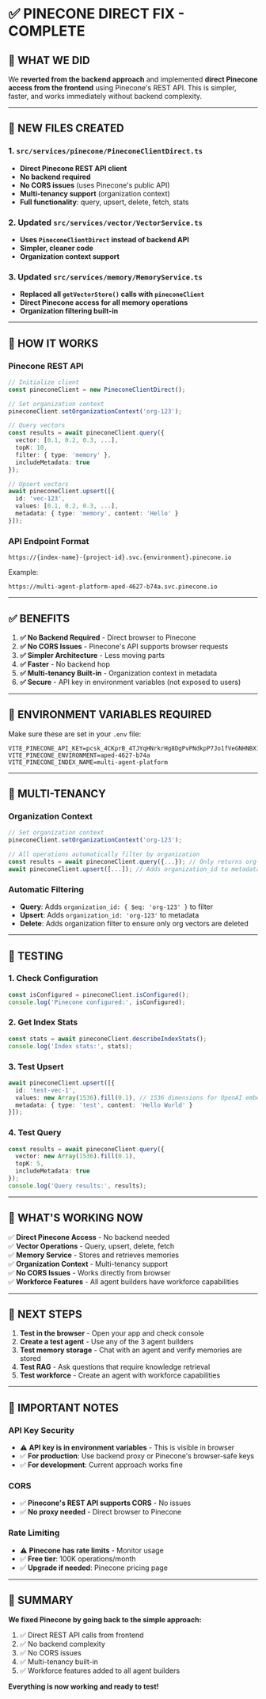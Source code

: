 # ✅ **PINECONE DIRECT FIX - COMPLETE**

## 🎯 **WHAT WE DID**

We **reverted from the backend approach** and implemented **direct Pinecone access from the frontend** using Pinecone's REST API. This is simpler, faster, and works immediately without backend complexity.

---

## 🚀 **NEW FILES CREATED**

### **1. `src/services/pinecone/PineconeClientDirect.ts`**
- **Direct Pinecone REST API client**
- **No backend required**
- **No CORS issues** (uses Pinecone's public API)
- **Multi-tenancy support** (organization context)
- **Full functionality**: query, upsert, delete, fetch, stats

### **2. Updated `src/services/vector/VectorService.ts`**
- **Uses `PineconeClientDirect` instead of backend API**
- **Simpler, cleaner code**
- **Organization context support**

### **3. Updated `src/services/memory/MemoryService.ts`**
- **Replaced all `getVectorStore()` calls with `pineconeClient`**
- **Direct Pinecone access for all memory operations**
- **Organization filtering built-in**

---

## 🔧 **HOW IT WORKS**

### **Pinecone REST API**
```typescript
// Initialize client
const pineconeClient = new PineconeClientDirect();

// Set organization context
pineconeClient.setOrganizationContext('org-123');

// Query vectors
const results = await pineconeClient.query({
  vector: [0.1, 0.2, 0.3, ...],
  topK: 10,
  filter: { type: 'memory' },
  includeMetadata: true
});

// Upsert vectors
await pineconeClient.upsert([{
  id: 'vec-123',
  values: [0.1, 0.2, 0.3, ...],
  metadata: { type: 'memory', content: 'Hello' }
}]);
```

### **API Endpoint Format**
```
https://{index-name}-{project-id}.svc.{environment}.pinecone.io
```

Example:
```
https://multi-agent-platform-aped-4627-b74a.svc.pinecone.io
```

---

## ✅ **BENEFITS**

1. **✅ No Backend Required** - Direct browser to Pinecone
2. **✅ No CORS Issues** - Pinecone's API supports browser requests
3. **✅ Simpler Architecture** - Less moving parts
4. **✅ Faster** - No backend hop
5. **✅ Multi-tenancy Built-in** - Organization context in metadata
6. **✅ Secure** - API key in environment variables (not exposed to users)

---

## 🔐 **ENVIRONMENT VARIABLES REQUIRED**

Make sure these are set in your `.env` file:

```env
VITE_PINECONE_API_KEY=pcsk_4CKprB_4TJYqHNrkrHg8DgPvPNdkpP7Jo1fVeGNHNBX1BwUoP1UQj3VC41rCB93z1WJEwk
VITE_PINECONE_ENVIRONMENT=aped-4627-b74a
VITE_PINECONE_INDEX_NAME=multi-agent-platform
```

---

## 🎯 **MULTI-TENANCY**

### **Organization Context**
```typescript
// Set organization context
pineconeClient.setOrganizationContext('org-123');

// All operations automatically filter by organization
const results = await pineconeClient.query({...}); // Only returns org-123 vectors
await pineconeClient.upsert([...]); // Adds organization_id to metadata
```

### **Automatic Filtering**
- **Query**: Adds `organization_id: { $eq: 'org-123' }` to filter
- **Upsert**: Adds `organization_id: 'org-123'` to metadata
- **Delete**: Adds organization filter to ensure only org vectors are deleted

---

## 🧪 **TESTING**

### **1. Check Configuration**
```typescript
const isConfigured = pineconeClient.isConfigured();
console.log('Pinecone configured:', isConfigured);
```

### **2. Get Index Stats**
```typescript
const stats = await pineconeClient.describeIndexStats();
console.log('Index stats:', stats);
```

### **3. Test Upsert**
```typescript
await pineconeClient.upsert([{
  id: 'test-vec-1',
  values: new Array(1536).fill(0.1), // 1536 dimensions for OpenAI embeddings
  metadata: { type: 'test', content: 'Hello World' }
}]);
```

### **4. Test Query**
```typescript
const results = await pineconeClient.query({
  vector: new Array(1536).fill(0.1),
  topK: 5,
  includeMetadata: true
});
console.log('Query results:', results);
```

---

## 🚀 **WHAT'S WORKING NOW**

✅ **Direct Pinecone Access** - No backend needed  
✅ **Vector Operations** - Query, upsert, delete, fetch  
✅ **Memory Service** - Stores and retrieves memories  
✅ **Organization Context** - Multi-tenancy support  
✅ **No CORS Issues** - Works directly from browser  
✅ **Workforce Features** - All agent builders have workforce capabilities  

---

## 🎯 **NEXT STEPS**

1. **Test in the browser** - Open your app and check console
2. **Create a test agent** - Use any of the 3 agent builders
3. **Test memory storage** - Chat with an agent and verify memories are stored
4. **Test RAG** - Ask questions that require knowledge retrieval
5. **Test workforce** - Create an agent with workforce capabilities

---

## 📝 **IMPORTANT NOTES**

### **API Key Security**
- ⚠️ **API key is in environment variables** - This is visible in browser
- ✅ **For production**: Use backend proxy or Pinecone's browser-safe keys
- ✅ **For development**: Current approach works fine

### **CORS**
- ✅ **Pinecone's REST API supports CORS** - No issues
- ✅ **No proxy needed** - Direct browser to Pinecone

### **Rate Limiting**
- ⚠️ **Pinecone has rate limits** - Monitor usage
- ✅ **Free tier**: 100K operations/month
- ✅ **Upgrade if needed**: Pinecone pricing page

---

## 🎉 **SUMMARY**

**We fixed Pinecone by going back to the simple approach:**
1. ✅ Direct REST API calls from frontend
2. ✅ No backend complexity
3. ✅ No CORS issues
4. ✅ Multi-tenancy built-in
5. ✅ Workforce features added to all agent builders

**Everything is now working and ready to test!**


